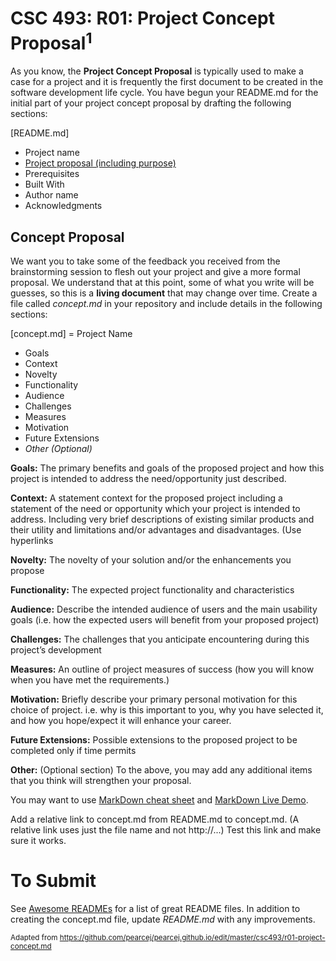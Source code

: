# CSC 493: R01: Project Concept Proposal<sup>1</sup>

As you know, the **Project Concept Proposal** is typically used to make a case for a project and it is frequently the first document to be created in the software development life cycle. You have begun your README.md for the initial part of your project concept proposal by drafting the following sections:

[README.md]
- Project name
- [Project proposal (including purpose)](r01-project-concept.md)
- Prerequisites
- Built With
- Author name
- Acknowledgments

## Concept Proposal
We want you to take some of the feedback you received from the brainstorming session to flesh out your project and give a more formal proposal. We understand that at this point, some of what you write will be guesses, so this is a <strong>living document</strong> that may change over time. Create a file called <i>concept.md</i> in your repository and include details in the following sections:

[concept.md]
  = Project Name
  - Goals
  - Context
  - Novelty
  - Functionality
  - Audience
  - Challenges
  - Measures
  - Motivation
  - Future Extensions
  - *Other (Optional)*

**Goals:** The primary benefits and goals of the proposed project and how this project is intended to address the need/opportunity just described.

**Context:** A statement context for the proposed project including a statement of the need or opportunity which your project is intended to address. Including very brief descriptions of existing similar products and their utility and limitations and/or advantages and disadvantages. (Use hyperlinks

**Novelty:** The novelty of your solution and/or the enhancements you propose

**Functionality:** The expected project functionality and characteristics

**Audience:** Describe the intended audience of users and the main usability goals (i.e. how the expected users will benefit from your proposed project)

**Challenges:** The challenges that you anticipate encountering during this project’s development

**Measures:** An outline of project measures of success (how you will know when you have met the requirements.)

**Motivation:** Briefly describe your primary personal motivation for this choice of project. i.e. why is this important to you, why you have selected it, and how you hope/expect it will enhance your career.

**Future Extensions:** Possible extensions to the proposed project to be completed only if time permits

**Other:** (Optional section) To the above, you may add any additional items that you think will strengthen your proposal.

You may want to use [MarkDown cheat sheet](https://github.com/adam-p/markdown-here/wiki/Markdown-Here-Cheatsheet) and [MarkDown Live Demo](http://www.markdown-here.com/livedemo.html).

Add a relative link to concept.md from README.md to concept.md. (A relative link uses just the file name and not http://...) Test this link and make sure it works.

# To Submit 

See [Awesome READMEs](https://github.com/matiassingers/awesome-readme) for a list of great README files. In addition to creating the concept.md file, update <i>README.md</i> with any improvements.


<sub>Adapted from <a href="https://github.com/pearcej/pearcej.github.io/edit/master/csc493/r01-project-concept.md">https://github.com/pearcej/pearcej.github.io/edit/master/csc493/r01-project-concept.md</a> </sub>
